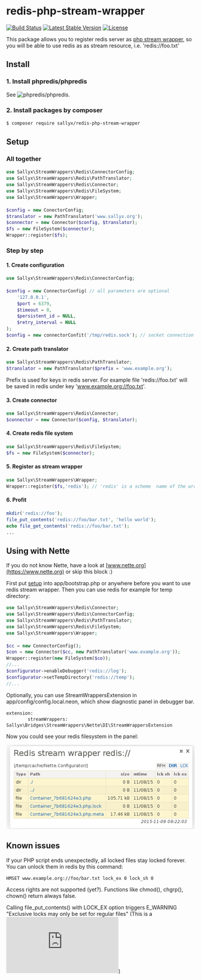 # redis-php-stream-wrapper

[![Build Status](https://travis-ci.org/sallyx/redis-php-stream-wrapper.svg?branch=master)](https://travis-ci.org/sallyx/redis-php-stream-wrapper)
[![Latest Stable Version](https://poser.pugx.org/sallyx/redis-php-stream-wrapper/v/stable)](https://packagist.org/packages/sallyx/redis-php-stream-wrapper)
[![License](https://poser.pugx.org/sallyx/redis-php-stream-wrapper/license)](https://packagist.org/packages/sallyx/redis-php-stream-wrapper)

This package allows you to register redis server as [php stream wrapper](http://php.net/manual/en/intro.stream.php),
so you will be able to use redis as as stream resource, i.e. 'redis://foo.txt'

## Install

### 1. Install phpredis/phpredis

See ![phpredis/phpredis](https://github.com/phpredis/phpredis).

### 2. Install packages by composer

```sh
$ composer require sallyx/redis-php-stream-wrapper
```

## Setup

### All together

```php
use Sallyx\StreamWrappers\Redis\ConnectorConfig;
use Sallyx\StreamWrappers\Redis\PathTranslator;
use Sallyx\StreamWrappers\Redis\Connector;
use Sallyx\StreamWrappers\Redis\FileSystem;
use Sallyx\StreamWrappers\Wrapper;

$config = new ConectorConfig;
$translator = new PathTranslator('www.sallyx.org');
$connector = new Connector($config, $translator);
$fs = new FileSystem($connector);
Wrapper::register($fs);
```

### Step by step

#### 1. Create configuration

```php
use Sallyx\StreamWrappers\Redis\ConnectorConfig;

$config = new ConnectorConfig( // all parameters are optional
    '127.0.0.1',
    $port = 6379,
    $timeout = 0,
    $persistent_id = NULL,
    $retry_interval = NULL
);
$config = new connectorConfit('/tmp/redis.sock'); // socket connection
```

#### 2. Create path translator
```php
use Sallyx\StreamWrappers\Redis\PathTranslator;
$translator = new PathTranslator($prefix = 'www.example.org');
```
Prefix is used for keys in redis server. For example file 'redis://foo.txt' will be saved in redis under key 'www.example.org://foo.txt'.

#### 3. Create connector

```php
use Sallyx\StreamWrappers\Redis\Connector;
$connector = new Connector($config, $translator);
```

#### 4. Create redis file system

```php
use Sallyx\StreamWrappers\Redis\FileSystem;
$fs = new FileSystem($connector);
```

#### 5. Register as stream wrapper

```php
use Sallyx\StreamWrappers\Wrapper;
Wrapper::register($fs,'redis'); // 'redis' is a scheme  name of the wrapper ('redis:// ...')
```

#### 6. Profit

```php
mkdir('redis://foo');
file_put_contents('redis://foo/bar.txt', 'hello world');
echo file_get_contents('redis://foo/bar.txt');
...
```

## Using with Nette

If you do not know Nette, have a look at [www.nette.org](https://www.nette.org) or skip this block :)

First put [setup](/README.md#user-content-setup/) into app/bootstrap.php or anywhere before you want to
use redis stream wrapper. Then you can use redis for example for temp directory:

```php
use Sallyx\StreamWrappers\Redis\Connector;
use Sallyx\StreamWrappers\Redis\ConnectorConfig;
use Sallyx\StreamWrappers\Redis\PathTranslator;
use Sallyx\StreamWrappers\Redis\FileSystem;
use Sallyx\StreamWrappers\Wrapper;

$cc = new ConnectorConfig();
$con = new Connector($cc, new PathTranslator('www.example.org'));
Wrapper::register(new FileSystem($co));
//...
$configurator->enableDebugger('redis://log');
$configurator->setTempDirectory('redis://temp');
//...
```
Optionally, you can use StreamWrappersExtension in app/config/config.local.neon, which show diagnostic panel in debugger bar.

```
extension:
        streamWrappers: Sallyx\Bridges\StreamWrappers\Nette\DI\StreamWrappersExtension
```
Now you could see your redis filesystem in the panel:

![diagnostic panel](assets/diagnostic-panel.png)

## Known issues

If your PHP script ends unexpectedly, all locked files stay locked forever.
You can unlock them in redis by this command:

```
HMSET www.example.org://foo/bar.txt lock_ex 0 lock_sh 0
```

Access rights are not supported (yet?).
Functions like chmod(), chgrp(), chown() return always false.

Calling file_put_contents() with LOCK_EX option triggers E_WARNING "Exclusive locks may only be set for regular files"
(This is a ![PHP bug](https://bugs.php.net/bug.php?id=61201))
